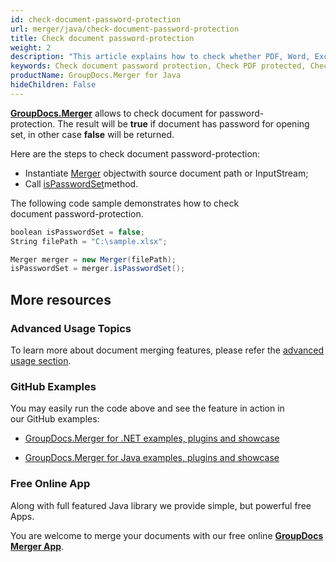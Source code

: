 ```yaml
---
id: check-document-password-protection
url: merger/java/check-document-password-protection
title: Check document password-protection
weight: 2
description: "This article explains how to check whether PDF, Word, Excel, PowerPoint document is password protected or not, and how to do this using GroupDocs.Merger for Java."
keywords: Check document password protection, Check PDF protected, Check Word document protected, Check Excel document protected
productName: GroupDocs.Merger for Java
hideChildren: False
---
```

[**GroupDocs.Merger**](https://products.groupdocs.com/merger/java) allows to check document for password-protection. The result will be **true** if document has password for opening set, in other case **false** will be returned.

Here are the steps to check document password-protection:

*   Instantiate [Merger](https://apireference.groupdocs.com/java/merger/com.groupdocs.merger/Merger) objectwith source document path or InputStream;
*   Call [isPasswordSet](https://apireference.groupdocs.com/java/merger/com.groupdocs.merger/Merger#isPasswordSet())method.

The following code sample demonstrates how to check document password-protection.

```csharp
boolean isPasswordSet = false;
String filePath = "C:\sample.xlsx";

Merger merger = new Merger(filePath);        
isPasswordSet = merger.isPasswordSet();
```

## More resources

### Advanced Usage Topics 

To learn more about document merging features, please refer the [advanced usage section](Advanced%2Busage.html).

### GitHub Examples 

You may easily run the code above and see the feature in action in our GitHub examples:

*   [GroupDocs.Merger for .NET examples, plugins and showcase](https://github.com/groupdocs-merger/GroupDocs.Merger-for-.NET)
    
*   [GroupDocs.Merger for Java examples, plugins and showcase](https://github.com/groupdocs-merger/GroupDocs.Merger-for-Java)
    

### Free Online App 

Along with full featured Java library we provide simple, but powerful free Apps.

You are welcome to merge your documents with our free online **[GroupDocs Merger App](https://products.groupdocs.app/merger)**.
